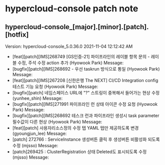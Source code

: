 # hypercloud-console patch note
## hypercloud-console_[major].[minor].[patch].[hotfix]
Version: hypercloud-console_5.0.36.0
2021-11-04  12:12:42 AM
- [feat][patch][IMS]268749 [GS인증-21] 파이프라인의 레이블 항목 문의 - 레이블 수정, 주석 수정 action 추가 (Hyowook Park) 
    Message: 
- [bugfix][patch][IMS]268692 - 우선 taskrun 방식으로 통일 (Hyowook Park) 
    Message: 
- [feat][patch][IMS]267208 [신한은행 The NEXT] CI/CD Integration config 테스트 기능 요청 (Hyowook Park) 
    Message: 
- [bugfix][patch] 네임스페이스 URL에 "?" 스트링이 중복해서 들어가는 현상 수정 (yunhee_shin) 
    Message: 
- [bugfix][patch][IMS]271991 파이프라인 런 상태 아이콘 수정 요청 (Hyowook Park) 
    Message: 
- [bugfix][patch][IMS]268692 테스크 런과 파이프라인 생성시 task parameter 필수값이 다른 현상 (Hyowook Park) 
    Message: 
- [feat][patch] 사용자리소스정의 수정 탭 YAML 탭만 제공하도록 변경 (gyoungjun_lee) 
    Message: 
- [patch] 272766 : ServiceInstance 생성버튼 클릭 후 생성버튼 비활성화 되도록 수정 (mjsso) 
    Message: 
- [patch]269425 : ClusterRegistration 상태 Deleted도 표시되도록 수정 (mjsso) 
    Message: 